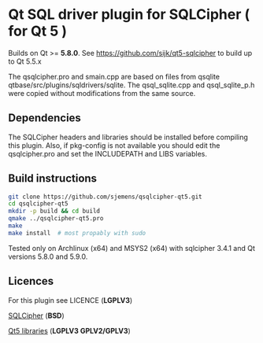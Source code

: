 # Qt SQL driver plugin for SQLCipher ( for Qt 5 )

Builds on Qt >= **5.8.0**.
See https://github.com/sijk/qt5-sqlcipher to build up to Qt 5.5.x

The qsqlcipher.pro and smain.cpp are based on files from qsqlite
 qtbase/src/plugins/sqldrivers/sqlite.
The qsql_sqlite.cpp and qsql_sqlite_p.h were copied without
modifications from the same source.

## Dependencies

The SQLCipher headers and libraries should be installed before
compiling this plugin. Also, if pkg-config is not available you should
edit the qsqlcipher.pro and set the INCLUDEPATH and LIBS variables.


## Build instructions

```bash
git clone https://github.com/sjemens/qsqlcipher-qt5.git
cd qsqlcipher-qt5
mkdir -p build && cd build
qmake ../qsqlcipher-qt5.pro
make
make install  # most propably with sudo
```

Tested only on Archlinux (x64) and MSYS2 (x64) with sqlcipher 3.4.1
and Qt versions 5.8.0 and 5.9.0.


## Licences

For this plugin see LICENCE (**LGPLV3**)

[SQLCipher](https://www.zetetic.net/sqlcipher/license/) (**BSD**)

[Qt5 libraries](https://www.qt.io/licensing/) (**LGPLV3  GPLV2/GPLV3**)
